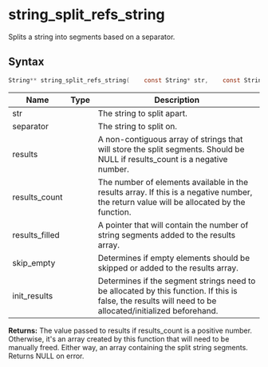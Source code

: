 # string_split_refs_string

Splits a string into segments based on a separator.

## Syntax

```c
String** string_split_refs_string(    const String* str,    const String* separator,    String** results,    int results_count,    int* results_filled,    bool skip_empty,    bool allocate_results);
```

| Name | Type | Description |
| --- | --- | --- |
| str |  | The string to split apart. |
| separator |  | The string to split on. |
| results |  | A non-contiguous array of strings that will store the split segments. Should be NULL if results_count is a negative number. |
| results_count |  | The number of elements available in the results array. If this is a negative number, the return value will be allocated by the function. |
| results_filled |  | A pointer that will contain the number of string segments added to the results array. |
| skip_empty |  | Determines if empty elements should be skipped or added to the results array. |
| init_results |  | Determines if the segment strings need to be allocated by this function. If this is false, the results will need to be allocated/initialized beforehand. |

**Returns:** The value passed to results if results_count is a positive number. Otherwise, it's an array created by this function that will need to be manually freed. Either way, an array containing the split string segments. Returns NULL on error.


